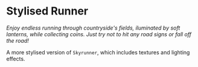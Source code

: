 # Stylised Runner

_Enjoy endless running through countryside's fields, iluminated by soft lanterns, while collecting coins. Just try not to hit any road signs or fall off the road!_

A more stylised version of `Skyrunner`, which includes textures and lighting effects.

